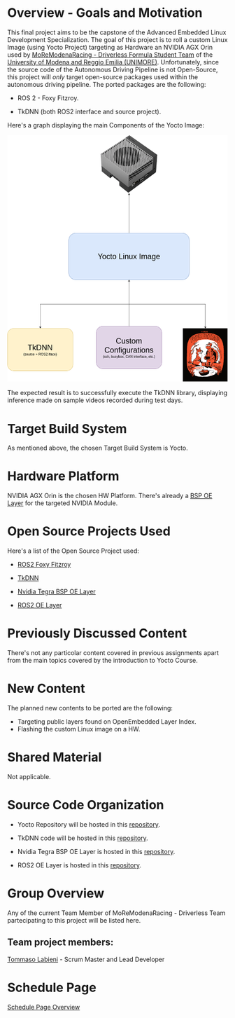 # Overview - Goals and Motivation
This final project aims to be the capstone of the Advanced Embedded Linux Development Specialization. The goal of this project is to roll a custom Linux Image (using Yocto Project) targeting as Hardware an NVIDIA AGX Orin used by [MoReModenaRacing - Driverless Formula Student Team](https://www.moremodenaracing.it/mmr-driverless/) of the [University of Modena and Reggio Emilia (UNIMORE)](https://www.ingmo.unimore.it/it). Unfortunately, since the source code of the Autonomous Driving Pipeline is not Open-Source, this project will _only_ target open-source packages used within the autonomous driving pipeline. The ported packages are the following:

- ROS 2 - Foxy Fitzroy.

- TkDNN (both ROS2 interface and source project).
 
Here's a graph displaying the main Components of the Yocto Image:

<p align="center">
    <img src="media/yocto_image.png" alt="Yocto Image Components"/>
</p>

The expected result is to successfully execute the TkDNN library, displaying inference made on sample videos recorded during test days.

# Target Build System
As mentioned above, the chosen Target Build System is Yocto.

# Hardware Platform
NVIDIA AGX Orin is the chosen HW Platform. There's already a [BSP OE Layer](https://github.com/OE4T/meta-tegra) for the targeted NVIDIA Module. 

# Open Source Projects Used
Here's a list of the Open Source Project used:
- [ROS2 Foxy Fitzroy](https://docs.ros.org/en/foxy/Releases/Release-Foxy-Fitzroy.html)

- [TkDNN](https://github.com/ceccocats/tkDNN)

- [Nvidia Tegra BSP OE Layer](https://github.com/OE4T/meta-tegra)

- [ROS2 OE Layer](https://github.com/ros/meta-ros)

# Previously Discussed Content
There's not any particolar content covered in previous assignments apart from the main topics covered by the introduction to Yocto Course.

# New Content
The planned new contents to be ported are the following:
- Targeting public layers found on OpenEmbedded Layer Index.
- Flashing the custom Linux image on a HW.

# Shared Material
Not applicable.

# Source Code Organization
- Yocto Repository will be hosted in this [repository](https://github.com/TommasoLabieni/MMR-Yocto-Image/tree/main).

- TkDNN code will be hosted in this [repository](https://github.com/TommasoLabieni/TkDNN-ROS2/tree/main).

- Nvidia Tegra BSP OE Layer is hosted in this [repository](https://github.com/OE4T/meta-tegra).

- ROS2 OE Layer is hosted in this [repository](https://github.com/ros/meta-ros).

# Group Overview
Any of the current Team Member of MoReModenaRacing - Driverless Team partecipating to this project will be listed here.

## Team project members:
[Tommaso Labieni](https://github.com/TommasoLabieni) - Scrum Master and Lead Developer

# Schedule Page
[Schedule Page Overview](https://github.com/users/TommasoLabieni/projects/2)
